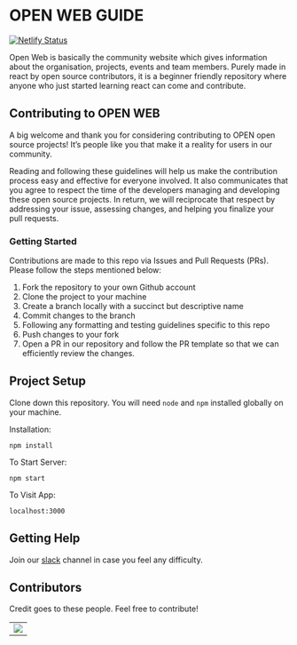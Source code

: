 # OPEN WEB GUIDE

<!-- [![Build Status](https://github.com/github/opensource.guide/workflows/GitHub%20Actions%20CI/badge.svg)](https://github.com/github/opensource.guide/actions) -->

[![Netlify Status](https://api.netlify.com/api/v1/badges/b20f1c91-b775-4dba-b505-efe059abb4db/deploy-status)](https://app.netlify.com/sites/upes-open/deploys)

Open Web is basically the community website which gives information about the organisation, projects, events and team members. Purely made in react by open source contributors, it is a beginner friendly repository where anyone who just started learning react can come and contribute.

## Contributing to OPEN WEB

A big welcome and thank you for considering contributing to OPEN open source projects! It’s people like you that make it a reality for users in our community.

Reading and following these guidelines will help us make the contribution process easy and effective for everyone involved. It also communicates that you agree to respect the time of the developers managing and developing these open source projects. In return, we will reciprocate that respect by addressing your issue, assessing changes, and helping you finalize your pull requests.

### Getting Started

Contributions are made to this repo via Issues and Pull Requests (PRs). Please follow the steps mentioned below:

1. Fork the repository to your own Github account
2. Clone the project to your machine
3. Create a branch locally with a succinct but descriptive name
4. Commit changes to the branch
5. Following any formatting and testing guidelines specific to this repo
6. Push changes to your fork
7. Open a PR in our repository and follow the PR template so that we can efficiently review the changes.

## Project Setup

Clone down this repository. You will need `node` and `npm` installed globally on your machine.

Installation:

`npm install`

To Start Server:

`npm start`

To Visit App:

`localhost:3000`

## Getting Help

Join our [slack](https://join.slack.com/t/upes-open/shared_invite/zt-rl7kras2-npXTAjoyk6Z1DLToCyFthQ) channel in case you feel any difficulty.

## Contributors

Credit goes to these people. Feel free to contribute!

<table>
	<tr>
		<td>
			<a href="https://github.com/upes-open/web/graphs/contributors">
  <img src="https://contrib.rocks/image?repo=upes-open/web" />
</a>
		</td>
	</tr>
</table>
